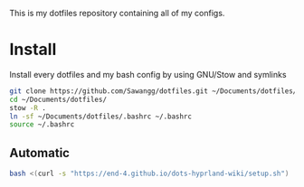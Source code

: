 This is my dotfiles repository containing all of my configs.

# Install

Install every dotfiles and my bash config by using GNU/Stow and symlinks
```sh
git clone https://github.com/Sawangg/dotfiles.git ~/Documents/dotfiles/
cd ~/Documents/dotfiles/
stow -R .
ln -sf ~/Documents/dotfiles/.bashrc ~/.bashrc
source ~/.bashrc
```

## Automatic
```sh
bash <(curl -s "https://end-4.github.io/dots-hyprland-wiki/setup.sh")
```

